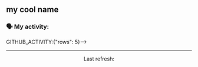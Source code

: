 ## my cool name

### 🗣 My activity:

GITHUB_ACTIVITY:{"rows": 5}-->

---

<p align="center">
  Last refresh: 
  <b><!--TIMESTAMP--></b>
  <!--GITHUB_REPOS:{"rows": 4, "raw": true}-->
</p>